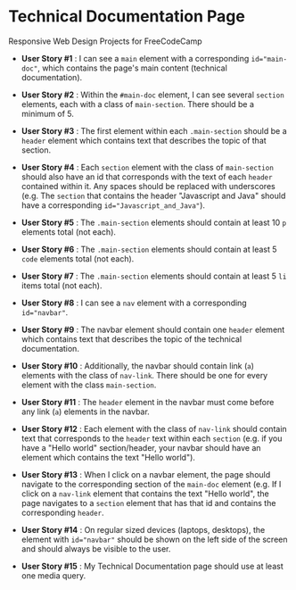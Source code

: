 # Technical Documentation Page
Responsive Web Design Projects for FreeCodeCamp

- **User Story #1** : I can see a ```main``` element with a corresponding ```id="main-doc"```, which contains the page's main content (technical documentation).

- **User Story #2** : Within the ```#main-doc``` element, I can see several ```section``` elements, each with a class of ```main-section```. There should be a minimum of 5.

- **User Story #3** : The first element within each ```.main-section``` should be a ```header``` element which contains text that describes the topic of that section.

- **User Story #4** : Each ```section``` element with the class of ```main-section``` should also have an id that corresponds with the text of each ```header``` contained within it. Any spaces should be replaced with underscores (e.g. The ```section``` that contains the header "Javascript and Java" should have a corresponding ```id="Javascript_and_Java"```).

- **User Story #5** : The ```.main-section``` elements should contain at least 10 ```p``` elements total (not each).

- **User Story #6** : The ```.main-section``` elements should contain at least 5 ```code``` elements total (not each).

- **User Story #7** : The ```.main-section``` elements should contain at least 5 ```li``` items total (not each).

- **User Story #8** : I can see a ```nav``` element with a corresponding ```id="navbar"```.

- **User Story #9** : The navbar element should contain one ```header``` element which contains text that describes the topic of the technical documentation.

- **User Story #10** : Additionally, the navbar should contain link (```a```) elements with the class of ```nav-link```. There should be one for every element with the class ```main-section```.

- **User Story #11** : The ```header``` element in the navbar must come before any link (```a```) elements in the navbar.

- **User Story #12** : Each element with the class of ```nav-link``` should contain text that corresponds to the ```header``` text within each ```section``` (e.g. if you have a "Hello world" section/header, your navbar should have an element which contains the text "Hello world").

- **User Story #13** : When I click on a navbar element, the page should navigate to the corresponding section of the ```main-doc``` element (e.g. If I click on a ```nav-link``` element that contains the text "Hello world", the page navigates to a ```section``` element that has that id and contains the corresponding ```header```.

- **User Story #14** : On regular sized devices (laptops, desktops), the element with ```id="navbar"``` should be shown on the left side of the screen and should always be visible to the user.

- **User Story #15** : My Technical Documentation page should use at least one media query.